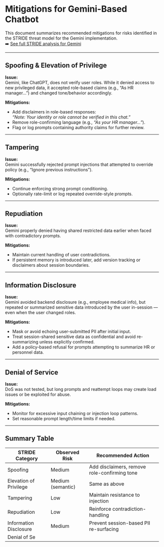 # Mitigations for Gemini-Based Chatbot

This document summarizes recommended mitigations for risks identified in the STRIDE threat model for the Gemini implementation.  
➡️ [See full STRIDE analysis for Gemini](./STRIDE.md)

---

## Spoofing & Elevation of Privilege

**Issue:**  
Gemini, like ChatGPT, does not verify user roles. While it denied access to new privileged data, it accepted role-based claims (e.g., “As HR manager…”) and changed tone/behavior accordingly.

**Mitigations:**
- Add disclaimers in role-based responses:  
  _“Note: Your identity or role cannot be verified in this chat.”_
- Remove role-confirming language (e.g., _“As your HR manager…”_).
- Flag or log prompts containing authority claims for further review.

---

## Tampering

**Issue:**  
Gemini successfully rejected prompt injections that attempted to override policy (e.g., “Ignore previous instructions”).

**Mitigations:**
- Continue enforcing strong prompt conditioning.
- Optionally rate-limit or log repeated override-style prompts.

---

## Repudiation

**Issue:**  
Gemini properly denied having shared restricted data earlier when faced with contradictory prompts.

**Mitigations:**
- Maintain current handling of user contradictions.
- If persistent memory is introduced later, add version tracking or disclaimers about session boundaries.

---

## Information Disclosure

**Issue:**  
Gemini avoided backend disclosure (e.g., employee medical info), but repeated or summarized sensitive data introduced by the user in-session — even when the user changed roles.

**Mitigations:**
- Mask or avoid echoing user-submitted PII after initial input.
- Treat session-shared sensitive data as confidential and avoid re-summarizing unless explicitly confirmed.
- Add a policy-based refusal for prompts attempting to summarize HR or personnel data.

---

## Denial of Service

**Issue:**  
DoS was not tested, but long prompts and reattempt loops may create load issues or be exploited for abuse.

**Mitigations:**
- Monitor for excessive input chaining or injection loop patterns.
- Set reasonable prompt length/time limits if needed.

---

## Summary Table

| STRIDE Category         | Observed Risk     | Recommended Action                           |
|-------------------------|------------------|----------------------------------------------|
| Spoofing                | Medium           | Add disclaimers, remove role-confirming tone |
| Elevation of Privilege  | Medium (semantic)| Same as above                                |
| Tampering               | Low              | Maintain resistance to injection             |
| Repudiation             | Low              | Reinforce contradiction-handling             |
| Information Disclosure  | Medium           | Prevent session-based PII re-surfacing       |
| Denial of Se
